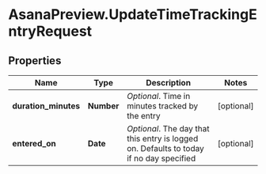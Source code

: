 # AsanaPreview.UpdateTimeTrackingEntryRequest

## Properties
Name | Type | Description | Notes
------------ | ------------- | ------------- | -------------
**duration_minutes** | **Number** | *Optional*. Time in minutes tracked by the entry | [optional] 
**entered_on** | **Date** | *Optional*. The day that this entry is logged on. Defaults to today if no day specified | [optional] 
